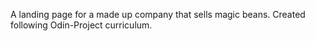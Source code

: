 A landing page for a made up company that sells magic beans. Created following Odin-Project curriculum. 